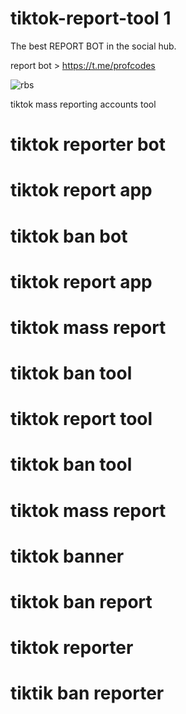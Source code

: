 # tiktok-report-tool 1

The best REPORT BOT in the social hub. 

report bot > https://t.me/profcodes

![rbs](https://github.com/user-attachments/assets/79d4022f-853b-4acb-adb9-f7db7ce6ce55)

tiktok mass reporting accounts tool
# tiktok reporter bot
# tiktok report app
# tiktok ban bot
# tiktok report app
# tiktok mass report
# tiktok ban tool
# tiktok report tool
# tiktok ban tool
# tiktok mass report
# tiktok banner
# tiktok ban report
# tiktok reporter
# tiktik ban reporter
